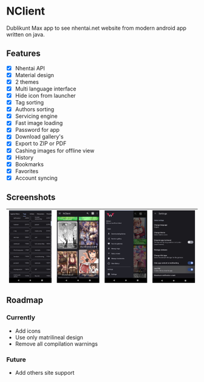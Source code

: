 # NClient

Dublikunt Max app to see nhentai.net website from modern android app written on java.

## Features

- [x] Nhentai API
- [x] Material design
- [x] 2 themes
- [x] Multi language interface
- [x] Hide icon from launcher
- [x] Tag sorting
- [x] Authors sorting
- [x] Servicing engine
- [x] Fast image loading
- [x] Password for app
- [x] Download gallery's
- [x] Export to ZIP or PDF
- [x] Cashing images for offline view
- [x] History
- [x] Bookmarks
- [x] Favorites
- [x] Account syncing

## Screenshots

<img align="center" src="./data/1.jpg"/>|<img align="center" src="./data/2.jpg"/>|<img align="center" src="./data/3.jpg"/>|<img align="center" src="./data/4.jpg"/>
:- | :- | :- | :-

## Roadmap

### Currently

- Add icons
- Use only matrilineal design
- Remove all compilation warnings

### Future

- Add others site support
